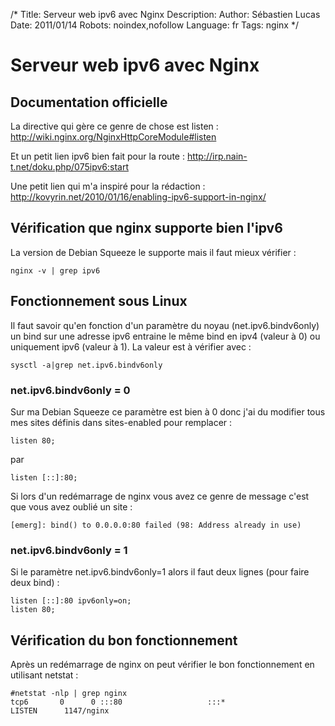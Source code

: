 /*
Title: Serveur web ipv6 avec Nginx
Description: 
Author: Sébastien Lucas
Date: 2011/01/14
Robots: noindex,nofollow
Language: fr
Tags: nginx
*/
# Serveur web ipv6 avec Nginx

## Documentation officielle
La directive qui gère ce genre de chose est listen : http://wiki.nginx.org/NginxHttpCoreModule#listen

Et un petit lien ipv6 bien fait pour la route : http://irp.nain-t.net/doku.php/075ipv6:start

Une petit lien qui m'a inspiré pour la rédaction : http://kovyrin.net/2010/01/16/enabling-ipv6-support-in-nginx/

## Vérification que nginx supporte bien l'ipv6

La version de Debian Squeeze le supporte mais il faut mieux vérifier :
```
nginx -v | grep ipv6
```

## Fonctionnement sous Linux

Il faut savoir qu'en fonction d'un paramètre du noyau (net.ipv6.bindv6only) un bind sur une adresse ipv6 entraine le même bind en ipv4 (valeur à 0) ou uniquement ipv6 (valeur à 1). La valeur est à vérifier avec :
```
sysctl -a|grep net.ipv6.bindv6only
```

### net.ipv6.bindv6only = 0

 Sur ma Debian Squeeze ce paramètre est bien à 0 donc j'ai du modifier tous mes sites définis dans sites-enabled pour remplacer :
```
listen 80;
```
par
```
listen [::]:80;
```

Si lors d'un redémarrage de nginx vous avez ce genre de message c'est que vous avez oublié un site :
```
[emerg]: bind() to 0.0.0.0:80 failed (98: Address already in use)
```

### net.ipv6.bindv6only = 1

Si le paramètre net.ipv6.bindv6only=1 alors il faut deux lignes (pour faire deux bind) :
```
listen [::]:80 ipv6only=on;
listen 80;
```

## Vérification du bon fonctionnement

Après un redémarrage de nginx on peut vérifier le bon fonctionnement en utilisant netstat :
```
#netstat -nlp | grep nginx
tcp6       0      0 :::80                   :::*                    LISTEN      1147/nginx
```






